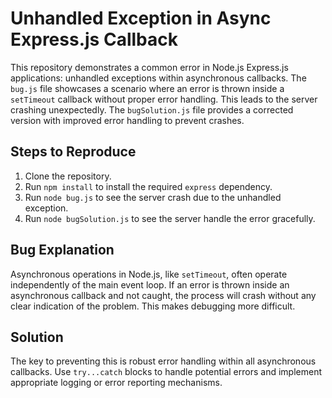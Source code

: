 # Unhandled Exception in Async Express.js Callback

This repository demonstrates a common error in Node.js Express.js applications: unhandled exceptions within asynchronous callbacks.  The `bug.js` file showcases a scenario where an error is thrown inside a `setTimeout` callback without proper error handling. This leads to the server crashing unexpectedly.  The `bugSolution.js` file provides a corrected version with improved error handling to prevent crashes.

## Steps to Reproduce

1. Clone the repository.
2. Run `npm install` to install the required `express` dependency.
3. Run `node bug.js` to see the server crash due to the unhandled exception.
4. Run `node bugSolution.js` to see the server handle the error gracefully.

## Bug Explanation

Asynchronous operations in Node.js, like `setTimeout`, often operate independently of the main event loop.  If an error is thrown inside an asynchronous callback and not caught, the process will crash without any clear indication of the problem.  This makes debugging more difficult.

## Solution

The key to preventing this is robust error handling within all asynchronous callbacks.  Use `try...catch` blocks to handle potential errors and implement appropriate logging or error reporting mechanisms.
